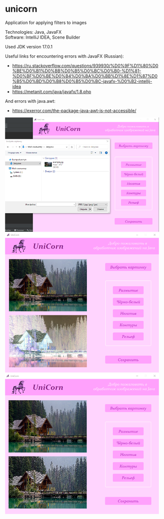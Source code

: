 # unicorn

Application for applying filters to images

Technologies: Java, JavaFX  
Software: IntelliJ IDEA, Scene Builder

Used JDK version 17.0.1

Useful links for encountering errors with JavaFX (Russian):  
- https://ru.stackoverflow.com/questions/939930/%D0%9F%D1%80%D0%BE%D0%B1%D0%BB%D0%B5%D0%BC%D0%B0-%D1%81-%D0%BF%D0%BE%D0%B4%D0%BA%D0%BB%D1%8E%D1%87%D0%B5%D0%BD%D0%B8%D0%B5%D0%BC-javafx-%D0%B2-intellij-idea
- https://metanit.com/java/javafx/1.8.php

And errors with java.awt:  
- https://exerror.com/the-package-java-awt-is-not-accessible/

![Image alt](https://github.com/Aquinology/unicorn/raw/main/how_it_looks_1.png)
![Image alt](https://github.com/Aquinology/unicorn/raw/main/how_it_looks_2.png)
![Image alt](https://github.com/Aquinology/unicorn/raw/main/how_it_looks_3.png)
